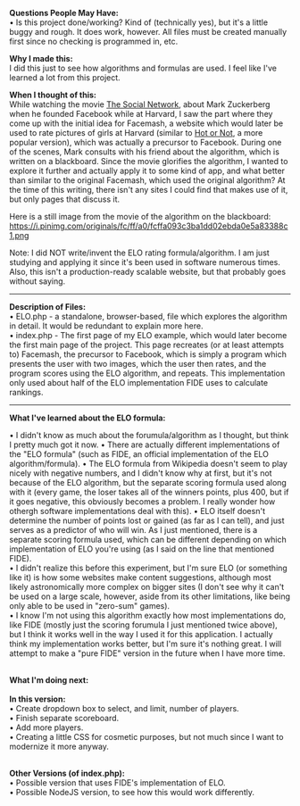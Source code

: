 <strong>Questions People May Have:</strong><br />
• Is this project done/working? Kind of (technically yes), but it's a little buggy and rough.  It does work, however.  All files must be created manually first since no checking is programmed in, etc.

<strong>Why I made this:</strong><br />
I did this just to see how algorithms and formulas are used.  I feel like I've learned a lot from this project.

<strong>When I thought of this:</strong><br />
While watching the movie <a href="https://www.imdb.com/title/tt1285016/">The Social Network</a>, about Mark Zuckerberg when he founded Facebook while at Harvard, I saw the part where they come up with the initial idea for Facemash, a website which would later be used to rate pictures of girls at Harvard (similar to <a href="https://en.wikipedia.org/wiki/Hot_or_Not">Hot or Not</a>, a more popular version), which was actually a precursor to Facebook.  During one of the scenes, Mark consults with his friend about the algorithm, which is written on a blackboard.  Since the movie glorifies the algorithm, I wanted to explore it further and actually apply it to some kind of app, and what better than similar to the original Facemash, which used the original algorithm?  At the time of this writing, there isn't any sites I could find that makes use of it, but only pages that discuss it.

Here is a still image from the movie of the algorithm on the blackboard: https://i.pinimg.com/originals/fc/ff/a0/fcffa093c3ba1dd02ebda0e5a83388c1.png

Note:  I did NOT write/invent the ELO rating formula/algorithm.  I am just studying and applying it since it's been used in software numerous times.  Also, this isn't a production-ready scalable website, but that probably goes without saying.

<hr>

<strong>Description of Files:</strong><br />
• ELO.php - a standalone, browser-based, file which explores the algorithm in detail.  It would be redundant to explain more here.<br />
• index.php - The first page of my ELO example, which would later become the first main page of the project.  This page recreates (or at least attempts to) Facemash, the precursor to Facebook, which is simply a program which presents the user with two images, which the user then rates, and the program scores using the ELO algorithm, and repeats.  This implementation only used about half of the ELO implementation FIDE uses to calculate rankings.

<hr>

<strong>What I've learned about the ELO formula:</strong><br />

• I didn't know as much about the forumula/algorithm as I thought, but think I pretty much got it now.
• There are actually different implementations of the "ELO formula" (such as FIDE, an official implementation of the ELO algorithm/formula).
• The ELO formula from Wikipedia doesn't seem to play nicely with negative numbers, and I didn't know why at first, but it's not because of the ELO algorithm, but the separate scoring formula used along with it (every game, the loser takes all of the winners points, plus 400, but if it goes negative, this obviously becomes a problem.  I really wonder how othergh software implementations deal with this).
• ELO itself doesn't determine the number of points lost or gained (as far as I can tell), and just serves as a predictor of who will win.  As I just mentioned, there is a separate scoring formula used, which can be different depending on which implementation of ELO you're using (as I said on the line that mentioned FIDE).<br />
• I didn't realize this before this experiment, but I'm sure ELO (or something like it) is how some websites make content suggestions, although most likely astronomically more complex on bigger sites (I don't see why it can't be used on a large scale, however, aside from its other limitations, like being only able to be used in "zero-sum" games).<br />
• I know I'm not using this algorithm exactly how most implementations do, like FIDE (mostly just the scoring forumula I just mentioned twice above), but I think it works well in the way I used it for this application.  I actually think my implementation works better, but I'm sure it's nothing great.  I will attempt to make a "pure FIDE" version in the future when I have more time.<br /><br />

<strong>What I'm doing next:</strong><br /><br />
<strong>In this version:</strong><br />
• Create dropdown box to select, and limit, number of players.<br />
• Finish separate scoreboard.<br />
• Add more players.<br />
• Creating a little CSS for cosmetic purposes, but not much since I want to modernize it more anyway.<br /><br />

<strong>Other Versions (of index.php):</strong><br />
• Possible version that uses FIDE's implementation of ELO.<br />
• Possible NodeJS version, to see how this would work differently.<br />
<br />
